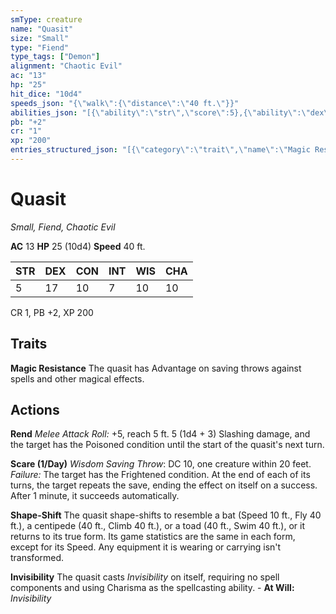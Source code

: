 ```yaml
---
smType: creature
name: "Quasit"
size: "Small"
type: "Fiend"
type_tags: ["Demon"]
alignment: "Chaotic Evil"
ac: "13"
hp: "25"
hit_dice: "10d4"
speeds_json: "{\"walk\":{\"distance\":\"40 ft.\"}}"
abilities_json: "[{\"ability\":\"str\",\"score\":5},{\"ability\":\"dex\",\"score\":17},{\"ability\":\"con\",\"score\":10},{\"ability\":\"int\",\"score\":7},{\"ability\":\"wis\",\"score\":10},{\"ability\":\"cha\",\"score\":10}]"
pb: "+2"
cr: "1"
xp: "200"
entries_structured_json: "[{\"category\":\"trait\",\"name\":\"Magic Resistance\",\"text\":\"The quasit has Advantage on saving throws against spells and other magical effects.\"},{\"category\":\"action\",\"name\":\"Rend\",\"text\":\"*Melee Attack Roll:* +5, reach 5 ft. 5 (1d4 + 3) Slashing damage, and the target has the Poisoned condition until the start of the quasit's next turn.\"},{\"category\":\"action\",\"name\":\"Scare (1/Day)\",\"text\":\"*Wisdom Saving Throw*: DC 10, one creature within 20 feet. *Failure:*  The target has the Frightened condition. At the end of each of its turns, the target repeats the save, ending the effect on itself on a success. After 1 minute, it succeeds automatically.\"},{\"category\":\"action\",\"name\":\"Shape-Shift\",\"text\":\"The quasit shape-shifts to resemble a bat (Speed 10 ft., Fly 40 ft.), a centipede (40 ft., Climb 40 ft.), or a toad (40 ft., Swim 40 ft.), or it returns to its true form. Its game statistics are the same in each form, except for its Speed. Any equipment it is wearing or carrying isn't transformed.\"},{\"category\":\"action\",\"name\":\"Invisibility\",\"text\":\"The quasit casts *Invisibility* on itself, requiring no spell components and using Charisma as the spellcasting ability. - **At Will:** *Invisibility*\"}]"
---
```


# Quasit
*Small, Fiend, Chaotic Evil*

**AC** 13
**HP** 25 (10d4)
**Speed** 40 ft.

| STR | DEX | CON | INT | WIS | CHA |
| --- | --- | --- | --- | --- | --- |
| 5 | 17 | 10 | 7 | 10 | 10 |

CR 1, PB +2, XP 200

## Traits

**Magic Resistance**
The quasit has Advantage on saving throws against spells and other magical effects.

## Actions

**Rend**
*Melee Attack Roll:* +5, reach 5 ft. 5 (1d4 + 3) Slashing damage, and the target has the Poisoned condition until the start of the quasit's next turn.

**Scare (1/Day)**
*Wisdom Saving Throw*: DC 10, one creature within 20 feet. *Failure:*  The target has the Frightened condition. At the end of each of its turns, the target repeats the save, ending the effect on itself on a success. After 1 minute, it succeeds automatically.

**Shape-Shift**
The quasit shape-shifts to resemble a bat (Speed 10 ft., Fly 40 ft.), a centipede (40 ft., Climb 40 ft.), or a toad (40 ft., Swim 40 ft.), or it returns to its true form. Its game statistics are the same in each form, except for its Speed. Any equipment it is wearing or carrying isn't transformed.

**Invisibility**
The quasit casts *Invisibility* on itself, requiring no spell components and using Charisma as the spellcasting ability. - **At Will:** *Invisibility*
